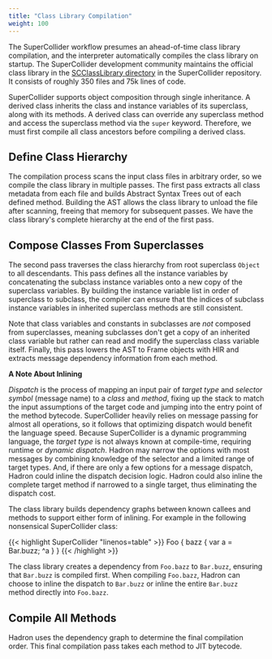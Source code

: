 ```yaml
---
title: "Class Library Compilation"
weight: 100
---
```


The SuperCollider workflow presumes an ahead-of-time class library compilation, and the interpreter automatically
compiles the class library on startup. The SuperCollider development community maintains the official class library in
the [SCClassLibrary directory](https://github.com/supercollider/supercollider/tree/develop/SCClassLibrary) in the
SuperCollider repository. It consists of roughly 350 files and 75k lines of code.

SuperCollider supports object composition through single inheritance. A derived class inherits the class and instance
variables of its superclass, along with its methods. A derived class can override any superclass method and access the
superclass method via the `super` keyword. Therefore, we must first compile all class ancestors before compiling a
derived class.

## Define Class Hierarchy

The compilation process scans the input class files in arbitrary order, so we compile the class library in multiple
passes. The first pass extracts all class metadata from each file and builds Abstract Syntax Trees out of each defined
method. Building the AST allows the class library to unload the file after scanning, freeing that memory for subsequent
passes. We have the class library's complete hierarchy at the end of the first pass.

## Compose Classes From Superclasses

The second pass traverses the class hierarchy from root superclass `Object` to all descendants. This pass defines all
the instance variables by concatenating the subclass instance variables onto a new copy of the superclass variables. By
building the instance variable list in order of superclass to subclass, the compiler can ensure that the indices of
subclass instance variables in inherited superclass methods are still consistent.

Note that class variables and constants in subclasses are *not* composed from superclasses, meaning subclasses don't get
a copy of an inherited class variable but rather can read and modify the superclass class variable itself. Finally, this
pass lowers the AST to Frame objects with HIR and extracts message dependency information from each method.

**A Note About Inlining**

*Dispatch* is the process of mapping an input pair of *target type* and *selector symbol* (message name) to a *class*
and *method*, fixing up the stack to match the input assumptions of the target code and jumping into the entry point of
the method bytecode. SuperCollider heavily relies on message passing for almost all operations, so it follows that
optimizing dispatch would benefit the language speed. Because SuperCollider is a dynamic programming language, the
*target type* is not always known at compile-time, requiring runtime or *dynamic dispatch*. Hadron may narrow the
options with most messages by combining knowledge of the selector and a limited range of target types. And, if there are
only a few options for a message dispatch, Hadron could inline the dispatch decision logic. Hadron could also inline the
complete target method if narrowed to a single target, thus eliminating the dispatch cost.

The class library builds dependency graphs between known callees and methods to support either form of inlining. For
example in the following nonsensical SuperCollider class:

{{< highlight SuperCollider "linenos=table" >}}
Foo {
    bazz {
        var a = Bar.buzz;
        ^a
    }
}
{{< /highlight >}}

The class library creates a dependency from `Foo.bazz` to `Bar.buzz`, ensuring that `Bar.buzz` is compiled first. When
compiling `Foo.bazz`, Hadron can choose to inline the dispatch to `Bar.buzz` or inline the entire `Bar.buzz` method
directly into `Foo.bazz`.

## Compile All Methods

Hadron uses the dependency graph to determine the final compilation order. This final compilation pass takes each method
to JIT bytecode.
